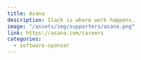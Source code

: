 ```yaml
---
title: Asana
description: Slack is where work happens.
image: "/assets/img/supporters/asana.png"
link: https://asana.com/careers
categories:
  - software-sponsor
---
```

